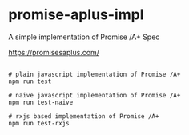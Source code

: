 # promise-aplus-impl

A simple implementation of Promise /A+ Spec

https://promisesaplus.com/

##

```shell
# plain javascript implementation of Promise /A+
npm run test

# naive javascript implementation of Promise /A+
npm run test-naive

# rxjs based implementation of Promise /A+
npm run test-rxjs
```
